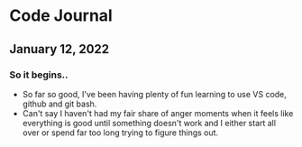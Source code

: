 # Code Journal
## January 12, 2022
### So it begins.. 
- So far so good, I've been having plenty of fun learning to use VS code, github and git bash.
- Can't say I haven't had my fair share of anger moments when it feels like everything is good until something doesn't work and I either start all over or spend far too long trying to figure things out.

